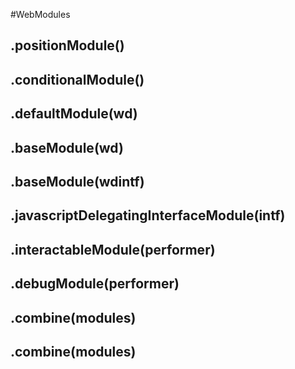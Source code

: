 #WebModules
## .positionModule()


## .conditionalModule()


## .defaultModule(wd)


## .baseModule(wd)


## .baseModule(wdintf)


## .javascriptDelegatingInterfaceModule(intf)


## .interactableModule(performer)


## .debugModule(performer)


## .combine(modules)


## .combine(modules)

